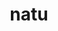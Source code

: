 ---
id: 177
title: natu
types: [psychic,flying]
image: https://raw.githubusercontent.com/PokeAPI/sprites/master/sprites/pokemon/177.png
---